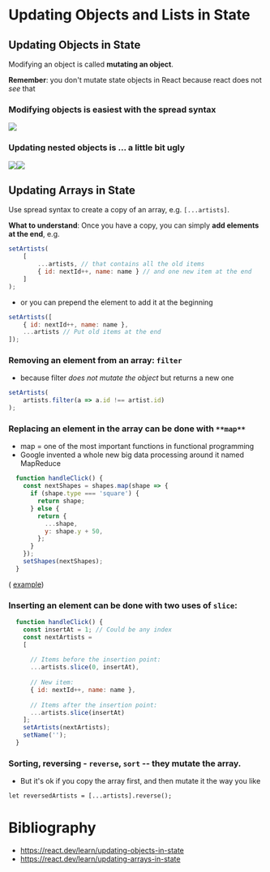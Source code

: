 # Updating Objects and Lists in State

## Updating Objects in State


Modifying an object is called **mutating an object**.

**Remember**: you don't mutate state objects in React because react does not *see* that


### Modifying objects is easiest with the spread syntax

![](../../images/spread-syntax.png)

### Updating nested objects is ... a little bit ugly
![](../../images/nested-object-definition.png)![](../../images/updating-nested-objects.png)

## Updating Arrays in State

Use spread syntax to create a copy of an array, e.g. `[...artists]`.


**What to understand**: Once you have a copy, you can simply **add elements at the end**, e.g. 

```javascript
setArtists( 
	[ 
		...artists, // that contains all the old items  
		{ id: nextId++, name: name } // and one new item at the end  	
	]  
);
```

- or you can prepend the element to add it at the beginning

```javascript
setArtists([  
	{ id: nextId++, name: name },  
	...artists // Put old items at the end  
]);
```

### **Removing an element from an array**: `filter` 

- because filter *does not mutate the object* but returns a new one
```javascript
setArtists(  
	artists.filter(a => a.id !== artist.id)  
);
```


### Replacing an element in the array can be done with `**map**` 
- map = one of the most important functions in functional programming 
- Google invented a whole new big data processing around it named MapReduce

```javascript
  function handleClick() {
    const nextShapes = shapes.map(shape => {
      if (shape.type === 'square') {
        return shape;
      } else {
        return {
          ...shape,
          y: shape.y + 50,
        };
      }
    });
    setShapes(nextShapes);
  }
```
 ( [example](https://codesandbox.io/s/s4vvyz?file=%2FApp.js&utm_medium=sandpack))

### Inserting an element  can be done with two uses of `slice`: 

```javascript
  function handleClick() {
    const insertAt = 1; // Could be any index
    const nextArtists = 
	[
      
      // Items before the insertion point:
      ...artists.slice(0, insertAt),
      
      // New item:
      { id: nextId++, name: name },
      
      // Items after the insertion point:
      ...artists.slice(insertAt)
    ];
    setArtists(nextArtists);
    setName('');
  }

```

### Sorting, reversing - `reverse`, `sort` -- they mutate the array. 

- But it's ok if you copy the array first, and then mutate it the way you like

```
let reversedArtists = [...artists].reverse();
```


# Bibliography
- https://react.dev/learn/updating-objects-in-state
- https://react.dev/learn/updating-arrays-in-state